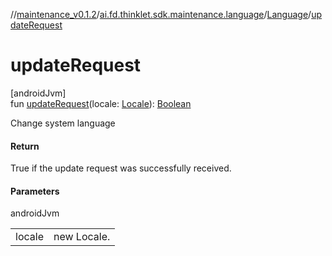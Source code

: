 //[maintenance_v0.1.2](../../../index.md)/[ai.fd.thinklet.sdk.maintenance.language](../index.md)/[Language](index.md)/[updateRequest](update-request.md)

# updateRequest

[androidJvm]\
fun [updateRequest](update-request.md)(locale: [Locale](https://docs.oracle.com/javase/8/docs/api/java/util/Locale.html)): [Boolean](https://kotlinlang.org/api/latest/jvm/stdlib/kotlin/-boolean/index.html)

Change system language

#### Return

True if the update request was successfully received.

#### Parameters

androidJvm

| | |
|---|---|
| locale | new Locale. |

